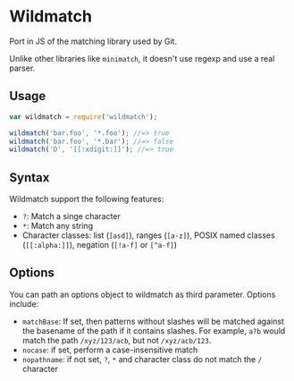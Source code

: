 Wildmatch
=========

Port in JS of the matching library used by Git.

Unlike other libraries like `minimatch`, it doesn't use regexp and use a real parser.

Usage
-----

````js
var wildmatch = require('wildmatch');

wildmatch('bar.foo', '*.foo'); //=> true
wildmatch('bar.foo', '*.bar'); //=> false
wildmatch('D', '[[:xdigit:]]'); //=> true
````

Syntax
------

Wildmatch support the following features:

 * `?`: Match a singe character
 * `*`: Match any string
 * Character classes: list (`[asd]`), ranges (`[a-z]`), POSIX named classes (`[[:alpha:]]`), negation (`[!a-f]` or `[^a-f]`)

Options
-------

You can path an options object to wildmatch as third parameter. Options include:

 * `matchBase`: If set, then patterns without slashes will be matched against the basename of the path if it contains slashes. For example, `a?b` would match the path `/xyz/123/acb`, but not `/xyz/acb/123`.
 * `nocase`: if set, perform a case-insensitive match
 * `nopathname`: if not set, `?`, `*` and character class do not match the `/` character
